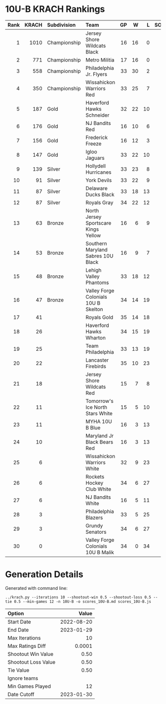 # 10U-B KRACH Rankings
Rank|KRACH|Subdivision|Team|GP|W|L|SOW|SOL|T|SoS
---:|---:|:---|:---|---:|---:|---:|---:|---:|---:|---:
1|1010|Championship|Jersey Shore Wildcats Black|16|16|0|0|0|0|142
2|771|Championship|Metro Militia|17|16|0|1|0|0|103
3|558|Championship|Philadelphia Jr. Flyers|33|30|2|1|0|0|115
4|350|Championship|Wissahickon Warriors Red|33|25|7|0|1|0|298
5|187|Gold|Haverford Hawks Schneider|32|22|10|0|0|0|199
6|176|Gold|NJ Bandits Red|16|10|6|0|0|0|290
7|156|Gold|Frederick Freeze|16|12|3|1|0|0|85
8|147|Gold|Igloo Jaguars|33|22|10|1|0|0|166
9|139|Silver|Hollydell Hurricanes|33|23|8|0|2|0|116
10|91|Silver|York Devils|33|22|9|2|0|0|83
11|87|Silver|Delaware Ducks Black|33|18|13|1|1|0|112
12|87|Silver|Royals Gray|34|22|12|0|0|0|110
13|63|Bronze|North Jersey Sportscare Kings Yellow|16|6|9|1|0|0|254
14|53|Bronze|Southern Maryland Sabres 10U Black|16|9|7|0|0|0|63
15|48|Bronze|Lehigh Valley Phantoms|33|18|12|1|2|0|96
16|47|Bronze|Valley Forge Colonials 10U B Skelton|34|14|19|1|0|0|178
17|41||Royals Gold|35|14|18|0|3|0|165
18|26||Haverford Hawks Wharton|34|15|19|0|0|0|107
19|25||Team Philadelphia|33|13|19|0|1|0|77
20|22||Lancaster Firebirds|35|10|23|1|1|0|128
21|18||Jersey Shore Wildcats Red|15|7|8|0|0|0|43
22|11||Tomorrow's Ice North Stars White|15|5|10|0|0|0|48
23|11||MYHA 10U B Blue|16|3|13|0|0|0|111
24|10||Maryland Jr Black Bears Red|16|3|13|0|0|0|110
25|6||Wissahickon Warriors White|32|9|23|0|0|0|81
26|6||Rockets Hockey Club White|34|6|27|1|0|0|222
27|6||NJ Bandits White|16|5|11|0|0|0|60
28|3||Philadelphia Blazers|33|5|25|1|2|0|128
29|3||Grundy Senators|34|6|27|1|0|0|92
30|0||Valley Forge Colonials 10U B Malik|34|0|34|0|0|0|77
# Generation Details

Generated with command line:
```
../krach.py --iterations 10 --shootout-win 0.5 --shootout-loss 0.5 --tie 0.5 --min-games 12 -n 10U-B -o scores_10U-B.md scores_10U-B.js
```

| Option | Value |
| :----- | ----: |
| Start Date | 2022-08-20 |
| End Date | 2023-01-29 |
| Max Iterations | 10 |
| Max Ratings Diff | 0.0001 |
| Shootout Win Value | 0.50 |
| Shootout Loss Value | 0.50 |
| Tie Value | 0.50 |
| Ignore teams |  |
| Min Games Played | 12 |
| Date Cutoff | 2023-01-30 |

